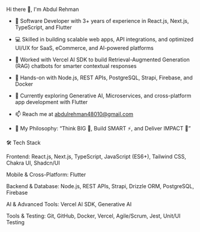 Hi there 👋, I'm Abdul Rehman

- 🚀 Software Developer with 3+ years of experience in React.js, Next.js, TypeScript, and Flutter

- 💻 Skilled in building scalable web apps, API integrations, and optimized UI/UX for SaaS, eCommerce, and AI-powered platforms

- 🤖 Worked with Vercel AI SDK to build Retrieval-Augmented Generation (RAG) chatbots for smarter contextual responses

- 🔧 Hands-on with Node.js, REST APIs, PostgreSQL, Strapi, Firebase, and Docker

- 🌱 Currently exploring Generative AI, Microservices, and cross-platform app development with Flutter

- 📫 Reach me at abdulrehman48010@gmail.com

- 💬 My Philosophy: “Think BIG 🗼, Build SMART ⚡, and Deliver IMPACT 🎯”

🛠️ Tech Stack

Frontend: React.js, Next.js, TypeScript, JavaScript (ES6+), Tailwind CSS, Chakra UI, Shadcn/UI

Mobile & Cross-Platform: Flutter

Backend & Database: Node.js, REST APIs, Strapi, Drizzle ORM, PostgreSQL, Firebase

AI & Advanced Tools: Vercel AI SDK, Generative AI

Tools & Testing: Git, GitHub, Docker, Vercel, Agile/Scrum, Jest, Unit/UI Testing
